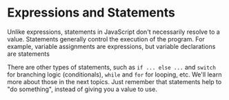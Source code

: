 # Expressions and Statements

Unlike expressions, statements in JavaScript don't necessarily resolve to a value. Statements generally control the execution of the program. For example, variable assignments are expressions, but variable declarations are statements



There are other types of statements, such as `if ... else ...` and `switch` for branching logic (conditionals), `while` and `for` for looping, etc. We'll learn more about those in the next topics. Just remember that statements help to "do something", instead of giving you a value to use.